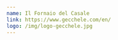 ```yaml
---
name: Il Fornaio del Casale
link: https://www.gecchele.com/en/
logo: /img/logo-gecchele.jpg
---
```

